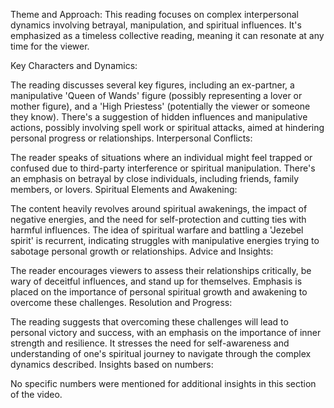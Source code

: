 Theme and Approach: This reading focuses on complex interpersonal dynamics involving betrayal, manipulation, and spiritual influences. It's emphasized as a timeless collective reading, meaning it can resonate at any time for the viewer.

Key Characters and Dynamics:

The reading discusses several key figures, including an ex-partner, a manipulative 'Queen of Wands' figure (possibly representing a lover or mother figure), and a 'High Priestess' (potentially the viewer or someone they know).
There's a suggestion of hidden influences and manipulative actions, possibly involving spell work or spiritual attacks, aimed at hindering personal progress or relationships.
Interpersonal Conflicts:

The reader speaks of situations where an individual might feel trapped or confused due to third-party interference or spiritual manipulation.
There's an emphasis on betrayal by close individuals, including friends, family members, or lovers.
Spiritual Elements and Awakening:

The content heavily revolves around spiritual awakenings, the impact of negative energies, and the need for self-protection and cutting ties with harmful influences.
The idea of spiritual warfare and battling a 'Jezebel spirit' is recurrent, indicating struggles with manipulative energies trying to sabotage personal growth or relationships.
Advice and Insights:

The reader encourages viewers to assess their relationships critically, be wary of deceitful influences, and stand up for themselves.
Emphasis is placed on the importance of personal spiritual growth and awakening to overcome these challenges.
Resolution and Progress:

The reading suggests that overcoming these challenges will lead to personal victory and success, with an emphasis on the importance of inner strength and resilience.
It stresses the need for self-awareness and understanding of one's spiritual journey to navigate through the complex dynamics described.
Insights based on numbers:

No specific numbers were mentioned for additional insights in this section of the video.
